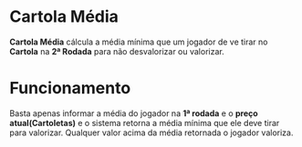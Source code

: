 # Cartola Média
**Cartola Média** cálcula a média mínima que um jogador de ve tirar no **Cartola** na **2ª Rodada** para não desvalorizar  ou valorizar. 

# Funcionamento
Basta apenas informar a média do jogador na **1ª rodada** e o **preço atual(Cartoletas)** e o sistema retorna a média mínima que ele deve tirar para valorizar. Qualquer valor acima da média retornada o jogador valoriza.